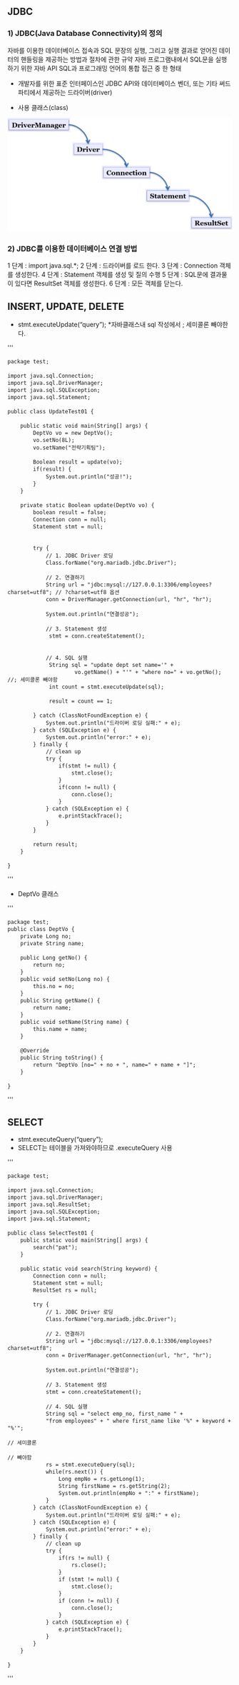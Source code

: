 ## JDBC

### 1) JDBC(Java Database Connectivity)의 정의
자바를 이용한 데이터베이스 접속과 SQL 문장의  실행, 
그리고  실행 결과로 얻어진 데이터의 핸들링을 제공하는 방법과 절차에 관한 규약
자바 프로그램내에서 SQL문을 실행하기 위한 자바 API
SQL과 프로그래밍 언어의 통합 접근 중 한 형태

- 개발자를 위한 표준 인터페이스인 JDBC API와 데이터베이스 벤더, 
또는 기타 써드파티에서 제공하는 드라이버(driver)

- 사용 클래스(class)


![1](img/img1.png)


### 2) JDBC를 이용한 데이터베이스 연결 방법
1 단계 : import java.sql.*;
2 단계 : 드라이버를 로드 한다.
3 단계 : Connection 객체를 생성한다.
4 단계 : Statement 객체를 생성 및 질의 수행
5 단계 : SQL문에 결과물이 있다면 ResultSet 객체를 생성한다.
6 단계 : 모든 객체를 닫는다.



## INSERT, UPDATE, DELETE
- stmt.executeUpdate(“query”); 
*자바클래스내 sql 작성에서 ; 세미콜론 빼야한다.

	
'''	
	
	package test;
	
	import java.sql.Connection;
	import java.sql.DriverManager;
	import java.sql.SQLException;
	import java.sql.Statement;
	
	public class UpdateTest01 {
	
		public static void main(String[] args) {
			DeptVo vo = new DeptVo();
			vo.setNo(8L);
			vo.setName("전략기획팀");

			Boolean result = update(vo);
			if(result) {
				System.out.println("성공!");
			}
		}

		private static Boolean update(DeptVo vo) {
			boolean result = false;
			Connection conn = null;
			Statement stmt = null;


			try {
				// 1. JDBC Driver 로딩
				Class.forName("org.mariadb.jdbc.Driver");

				// 2. 연결하기
				String url = "jdbc:mysql://127.0.0.1:3306/employees?charset=utf8"; // ?charset=utf8 옵션
				conn = DriverManager.getConnection(url, "hr", "hr");

				System.out.println("연결성공");

				// 3. Statement 생성
				 stmt = conn.createStatement();


				// 4. SQL 실행
				 String sql = "update dept set name='" + 
						 vo.getName() + "'" + "where no=" + vo.getNo(); //; 세미콜론 빼야함
				 int count = stmt.executeUpdate(sql);

				 result = count == 1;

			} catch (ClassNotFoundException e) {
				System.out.println("드라이버 로딩 실패:" + e);
			} catch (SQLException e) {
				System.out.println("error:" + e);
			} finally {
				// clean up
				try {
					if(stmt != null) {
						stmt.close();
					}
					if(conn != null) {
						conn.close();
					}
				} catch (SQLException e) {
					e.printStackTrace();
				}
			}

			return result;
		}

	}

'''


-  DeptVo 클래스

'''	
	
	package test;
	public class DeptVo {
		private Long no;
		private String name;

		public Long getNo() {
			return no;
		}
		public void setNo(Long no) {
			this.no = no;
		}
		public String getName() {
			return name;
		}
		public void setName(String name) {
			this.name = name;
		}

		@Override
		public String toString() {
			return "DeptVo [no=" + no + ", name=" + name + "]";
		}

	}
'''


## SELECT
- stmt.executeQuery(“query”);
- SELECT는 테이블을 가져와야하므로 .executeQuery 사용

'''	
	
	package test;
		
	import java.sql.Connection;
	import java.sql.DriverManager;
	import java.sql.ResultSet;
	import java.sql.SQLException;
	import java.sql.Statement;
	
	public class SelectTest01 {
		public static void main(String[] args) {
			search("pat");
		}

		public static void search(String keyword) {
			Connection conn = null;
			Statement stmt = null;
			ResultSet rs = null;

			try {
				// 1. JDBC Driver 로딩
				Class.forName("org.mariadb.jdbc.Driver");

				// 2. 연결하기
				String url = "jdbc:mysql://127.0.0.1:3306/employees?charset=utf8";
				conn = DriverManager.getConnection(url, "hr", "hr");

				System.out.println("연결성공");

				// 3. Statement 생성
				stmt = conn.createStatement();

				// 4. SQL 실행
				String sql = "select emp_no, first_name " + 
				"from employees" + " where first_name like '%" + keyword + "%'";
																																// 세미콜론
																																// 빼야함
				rs = stmt.executeQuery(sql);
				while(rs.next()) {
					Long empNo = rs.getLong(1);
					String firstName = rs.getString(2);
					System.out.println(empNo + ":" + firstName);
				}
			} catch (ClassNotFoundException e) {
				System.out.println("드라이버 로딩 실패:" + e);
			} catch (SQLException e) {
				System.out.println("error:" + e);
			} finally {
				// clean up
				try {
					if(rs != null) {
						rs.close();
					}
					if (stmt != null) {
						stmt.close();
					}
					if (conn != null) {
						conn.close();
					}
				} catch (SQLException e) {
					e.printStackTrace();
				}
			}
		}

	}

	
'''

